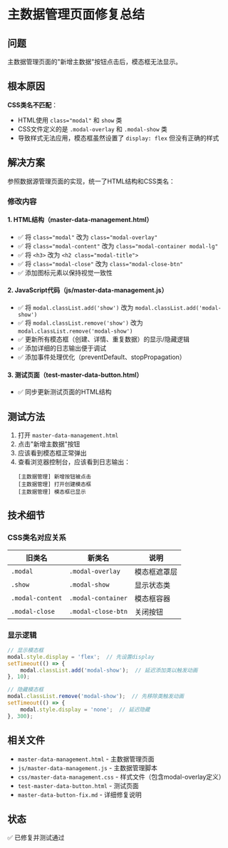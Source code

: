 # 主数据管理页面修复总结

## 问题
主数据管理页面的"新增主数据"按钮点击后，模态框无法显示。

## 根本原因
**CSS类名不匹配**：
- HTML使用 `class="modal"` 和 `show` 类
- CSS文件定义的是 `.modal-overlay` 和 `.modal-show` 类
- 导致样式无法应用，模态框虽然设置了 `display: flex` 但没有正确的样式

## 解决方案
参照数据源管理页面的实现，统一了HTML结构和CSS类名：

### 修改内容

#### 1. HTML结构（master-data-management.html）
- ✅ 将 `class="modal"` 改为 `class="modal-overlay"`
- ✅ 将 `class="modal-content"` 改为 `class="modal-container modal-lg"`
- ✅ 将 `<h3>` 改为 `<h2 class="modal-title">`
- ✅ 将 `class="modal-close"` 改为 `class="modal-close-btn"`
- ✅ 添加图标元素以保持视觉一致性

#### 2. JavaScript代码（js/master-data-management.js）
- ✅ 将 `modal.classList.add('show')` 改为 `modal.classList.add('modal-show')`
- ✅ 将 `modal.classList.remove('show')` 改为 `modal.classList.remove('modal-show')`
- ✅ 更新所有模态框（创建、详情、重复数据）的显示/隐藏逻辑
- ✅ 添加详细的日志输出便于调试
- ✅ 添加事件处理优化（preventDefault、stopPropagation）

#### 3. 测试页面（test-master-data-button.html）
- ✅ 同步更新测试页面的HTML结构

## 测试方法
1. 打开 `master-data-management.html`
2. 点击"新增主数据"按钮
3. 应该看到模态框正常弹出
4. 查看浏览器控制台，应该看到日志输出：
   ```
   [主数据管理] 新增按钮被点击
   [主数据管理] 打开创建模态框
   [主数据管理] 模态框已显示
   ```

## 技术细节

### CSS类名对应关系
| 旧类名 | 新类名 | 说明 |
|--------|--------|------|
| `.modal` | `.modal-overlay` | 模态框遮罩层 |
| `.show` | `.modal-show` | 显示状态类 |
| `.modal-content` | `.modal-container` | 模态框容器 |
| `.modal-close` | `.modal-close-btn` | 关闭按钮 |

### 显示逻辑
```javascript
// 显示模态框
modal.style.display = 'flex';  // 先设置display
setTimeout(() => {
    modal.classList.add('modal-show');  // 延迟添加类以触发动画
}, 10);

// 隐藏模态框
modal.classList.remove('modal-show');  // 先移除类触发动画
setTimeout(() => {
    modal.style.display = 'none';  // 延迟隐藏
}, 300);
```

## 相关文件
- `master-data-management.html` - 主数据管理页面
- `js/master-data-management.js` - 主数据管理脚本
- `css/master-data-management.css` - 样式文件（包含modal-overlay定义）
- `test-master-data-button.html` - 测试页面
- `master-data-button-fix.md` - 详细修复说明

## 状态
✅ 已修复并测试通过
